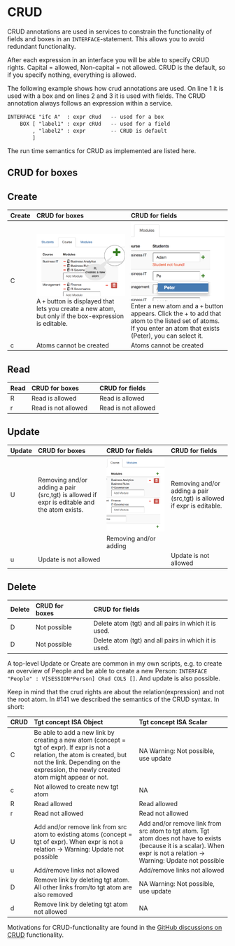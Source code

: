 # CRUD

CRUD annotations are used in services to constrain the functionality of fields and boxes in an `INTERFACE`-statement. This allows you to avoid redundant functionality.

After each expression in an interface you will be able to specify CRUD rights. Capital = allowed, Non-capital = not allowed. CRUD is the default, so if you specify nothing, everything is allowed.

The following example shows how crud annotations are used. On line 1 it is used with a box and on lines 2 and 3 it is used with fields. The CRUD annotation always follows an expression within a service.

```text
INTERFACE "ifc A"  : expr cRud   -- used for a box
    BOX [ "label1" : expr cRUd   -- used for a field
        , "label2" : expr        -- CRUD is default
        ]
```

The run time semantics for CRUD as implemented are listed here.

## CRUD for boxes

## Create

| Create | CRUD for boxes | CRUD for fields |
| :--- | :--- | :--- |
| C | ![Creating atoms is done by pressing the + button](../../.gitbook/assets/box-crud-create.png)  A `+` button is displayed that lets you create a new atom, but only if the box-expression is editable. | ![Creating atoms is done by pressing the + button](../../.gitbook/assets/create-field.png)  Enter a new atom and a `+` button appears. Click the + to add that atom to the listed set of atoms. If you enter an atom that exists \(Peter\), you can select it. |
| c | Atoms cannot be created | Atoms cannot be created |

## Read

| Read | CRUD for boxes |  | CRUD for fields |
| :--- | :--- | :--- | :--- |
| R | Read is allowed |  | Read is allowed |
| r | Read is not allowed |  | Read is not allowed |

## Update

| Update | CRUD for boxes | CRUD for fields | CRUD for fields |
| :--- | :--- | :--- | :--- |
| U | Removing and/or adding a pair \(src,tgt\) is allowed if expr is editable and the atom exists. | ![Creating atoms is done by pressing the + button](../../.gitbook/assets/crud-buttons.png) | Removing and/or adding a pair \(src,tgt\) is allowed if expr is editable. |
|  |  | Removing and/or adding |  |
| u | Update is not allowed |  | Update is not allowed |

## Delete

| Delete | CRUD for boxes |  | CRUD for fields |
| :--- | :--- | :--- | :--- |
| D | Not possible |  | Delete atom \(tgt\) and all pairs in which it is used. |
| D | Not possible |  | Delete atom \(tgt\) and all pairs in which it is used. |

A top-level Update or Create are common in my own scripts, e.g. to create an overview of People and be able to create a new Person: `INTERFACE "People" : V[SESSION*Person] CRud COLS []`. And update is also possible.

Keep in mind that the crud rights are about the relation\(expression\) and not the root atom. In \#141 we described the semantics of the CRUD syntax. In short:

| CRUD | Tgt concept ISA Object | Tgt concept ISA Scalar |
| :--- | :--- | :--- |
| C | Be able to add a new link by creating a new atom \(concept = tgt of expr\). If expr is not a relation, the atom is created, but not the link. Depending on the expression, the newly created atom might appear or not. | NA Warning: Not possible, use update |
| c | Not allowed to create new tgt atom | NA |
| R | Read allowed | Read allowed |
| r | Read not allowed | Read not allowed |
| U | Add and/or remove link from src atom to existing atoms \(concept = tgt of expr\). When expr is not a relation -&gt; Warning: Update not possible | Add and/or remove link from src atom to tgt atom. Tgt atom does not have to exists \(because it is a scalar\). When expr is not a relation -&gt; Warning: Update not possible |
| u | Add/remove links not allowed | Add/remove links not allowed |
| D | Remove link by deleting tgt atom. All other links from/to tgt atom are also removed | NA Warning: Not possible, use update |
| d | Remove link by deleting tgt atom not allowed | NA |

Motivations for CRUD-functionality are found in the [GitHub discussions on CRUD](https://github.com/AmpersandTarski/Ampersand/issues?utf8=✓&q=is%3Aissue+label%3Acrud+) functionality.
